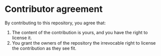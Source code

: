 # Contributor agreement
By contributing to this repository, you agree that:

1. The content of the contribution is yours, and you have the right to license it.
2. You grant the owners of the repository the irrevocable right to license the contribution as they see fit.
